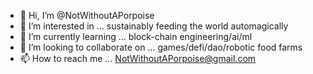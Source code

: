 - 👋 Hi, I’m @NotWithoutAPorpoise
- 👀 I’m interested in ...  sustainably feeding the world automagically
- 🌱 I’m currently learning ... block-chain engineering/ai/ml
- 💞️ I’m looking to collaborate on ... games/defi/dao/robotic food farms
- 📫 How to reach me ...  NotWithoutAPorpoise@gmail.com

<!---
NotWithoutAPorpoise/NotWithoutAPorpoise is a ✨ special ✨ repository because its `README.md` (this file) appears on your GitHub profile.
You can click the Preview link to take a look at your changes.
--->
